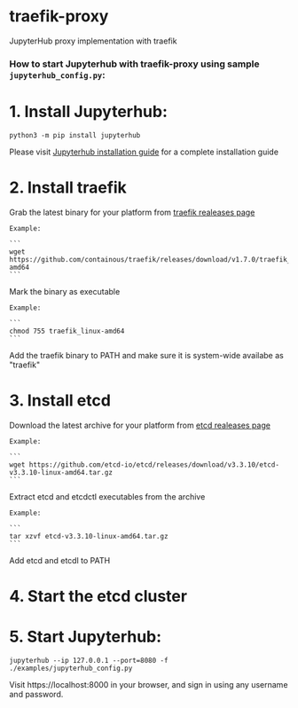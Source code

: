 # traefik-proxy
JupyterHub proxy implementation with traefik

### How to start Jupyterhub with traefik-proxy using sample `jupyterhub_config.py`:

# 1. Install Jupyterhub:

```
python3 -m pip install jupyterhub
```
Please visit [Jupyterhub installation guide](https://jupyterhub.readthedocs.io/en/latest/installation-guide.html) for a complete installation guide

# 2. Install traefik

Grab the latest binary for your platform from [traefik realeases page](https://github.com/containous/traefik/releases)

    Example:

    ```
    wget https://github.com/containous/traefik/releases/download/v1.7.0/traefik_linux-amd64
    ```

Mark the binary as executable

    Example:

    ```
    chmod 755 traefik_linux-amd64
    ```

Add the traefik binary to PATH and make sure it is system-wide availabe as "traefik"

# 3. Install etcd

Download the latest archive for your platform from [etcd realeases page](https://github.com/etcd-io/etcd/releases)

    Example:

    ```
    wget https://github.com/etcd-io/etcd/releases/download/v3.3.10/etcd-v3.3.10-linux-amd64.tar.gz
    ```

Extract etcd and etcdctl executables from the archive

    Example:

    ```
    tar xzvf etcd-v3.3.10-linux-amd64.tar.gz
    ```

Add etcd and etcdl to PATH

# 4. Start the etcd cluster

# 5. Start Jupyterhub:

```
jupyterhub --ip 127.0.0.1 --port=8080 -f ./examples/jupyterhub_config.py
```
Visit https://localhost:8000 in your browser, and sign in using any username and password.
